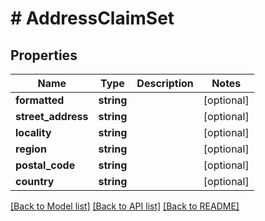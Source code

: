 # # AddressClaimSet

## Properties

Name | Type | Description | Notes
------------ | ------------- | ------------- | -------------
**formatted** | **string** |  | [optional]
**street_address** | **string** |  | [optional]
**locality** | **string** |  | [optional]
**region** | **string** |  | [optional]
**postal_code** | **string** |  | [optional]
**country** | **string** |  | [optional]

[[Back to Model list]](../../README.md#models) [[Back to API list]](../../README.md#endpoints) [[Back to README]](../../README.md)
